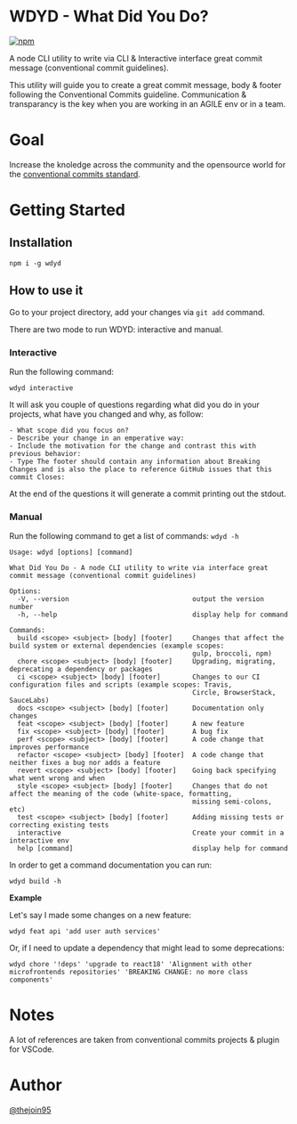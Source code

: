 # WDYD - What Did You Do?

[![npm](https://badge.fury.io/js/wdyd.svg)](http://badge.fury.io/js/wdyd)

A node CLI utility to write via CLI & Interactive interface great commit message (conventional commit guidelines).

This utility will guide you to create a great commit message, body & footer following the Conventional Commits guideline.
Communication & transparancy is the key when you are working in an AGILE env or in a team.


# Goal

Increase the knoledge across the community and the opensource world for the [conventional commits standard](https://www.conventionalcommits.org/en/v1.0.0/).

# Getting Started

## Installation 

`npm i -g wdyd`

## How to use it

Go to your project directory, add your changes via `git add` command.

There are two mode to run WDYD: interactive and manual.

### Interactive

Run the following command:

`wdyd interactive`

It will ask you couple of questions regarding what did you do in your projects, what have you changed and why, as follow:
```
- What scope did you focus on?
- Describe your change in an emperative way:
- Include the motivation for the change and contrast this with previous behavior:
- Type The footer should contain any information about Breaking Changes and is also the place to reference GitHub issues that this commit Closes:
```

At the end of the questions it will generate a commit printing out the stdout.

### Manual

Run the following command to get a list of commands:
`wdyd -h`

```
Usage: wdyd [options] [command]

What Did You Do - A node CLI utility to write via interface great commit message (conventional commit guidelines)

Options:
  -V, --version                               output the version number
  -h, --help                                  display help for command

Commands:
  build <scope> <subject> [body] [footer]     Changes that affect the build system or external dependencies (example scopes:
                                              gulp, broccoli, npm)
  chore <scope> <subject> [body] [footer]     Upgrading, migrating, deprecating a dependency or packages
  ci <scope> <subject> [body] [footer]        Changes to our CI configuration files and scripts (example scopes: Travis,
                                              Circle, BrowserStack, SauceLabs)
  docs <scope> <subject> [body] [footer]      Documentation only changes
  feat <scope> <subject> [body] [footer]      A new feature
  fix <scope> <subject> [body] [footer]       A bug fix
  perf <scope> <subject> [body] [footer]      A code change that improves performance
  refactor <scope> <subject> [body] [footer]  A code change that neither fixes a bug nor adds a feature
  revert <scope> <subject> [body] [footer]    Going back specifying what went wrong and when
  style <scope> <subject> [body] [footer]     Changes that do not affect the meaning of the code (white-space, formatting,
                                              missing semi-colons, etc)
  test <scope> <subject> [body] [footer]      Adding missing tests or correcting existing tests
  interactive                                 Create your commit in a interactive env
  help [command]                              display help for command

```

In order to get a command documentation you can run:

`wdyd build -h`

**Example**

Let's say I made some changes on a new feature:

`wdyd feat api 'add user auth services'`

Or, if I need to update a dependency that might lead to some deprecations:

`wdyd chore '!deps' 'upgrade to react18' 'Alignment with other microfrontends repositories' 'BREAKING CHANGE: no more class components'`

# Notes

A lot of references are taken from conventional commits projects & plugin for VSCode.

# Author

[@thejoin95](https://github.com/thejoin95)
